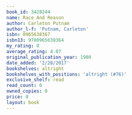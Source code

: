 ```yaml
---
book_id: 3428244
name: Race And Reason
author: Carleton Putnam
author_l-f: 'Putnam, Carleton'
isbn: 0965638367
isbn13: 9780965638364
my_rating: 0
average_rating: 4.07
original_publication_year: 1980
date_added: '2/28/2017'
bookshelves: altright
bookshelves_with_positions: 'altright (#76)'
exclusive_shelf: read
read_count: 0
owned_copies: 0
price: 0
layout: book
---
```

